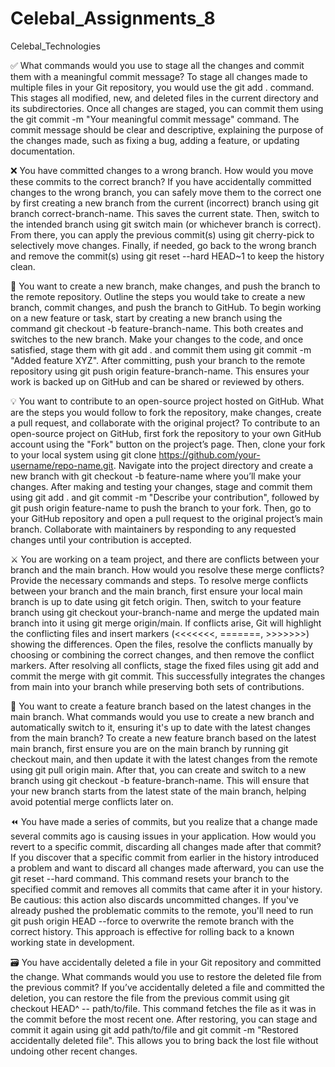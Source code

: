 # Celebal_Assignments_8
Celebal_Technologies




✅ What commands would you use to stage all the changes and commit them with a meaningful commit message?
To stage all changes made to multiple files in your Git repository, you would use the git add . command. This stages all modified, new, and deleted files in the current directory and its subdirectories. Once all changes are staged, you can commit them using the git commit -m "Your meaningful commit message" command. The commit message should be clear and descriptive, explaining the purpose of the changes made, such as fixing a bug, adding a feature, or updating documentation.

❌ You have committed changes to a wrong branch. How would you move these commits to the correct branch?
If you have accidentally committed changes to the wrong branch, you can safely move them to the correct one by first creating a new branch from the current (incorrect) branch using git branch correct-branch-name. This saves the current state. Then, switch to the intended branch using git switch main (or whichever branch is correct). From there, you can apply the previous commit(s) using git cherry-pick <commit-hash> to selectively move changes. Finally, if needed, go back to the wrong branch and remove the commit(s) using git reset --hard HEAD~1 to keep the history clean.

🌿 You want to create a new branch, make changes, and push the branch to the remote repository. Outline the steps you would take to create a new branch, commit changes, and push the branch to GitHub.
To begin working on a new feature or task, start by creating a new branch using the command git checkout -b feature-branch-name. This both creates and switches to the new branch. Make your changes to the code, and once satisfied, stage them with git add . and commit them using git commit -m "Added feature XYZ". After committing, push your branch to the remote repository using git push origin feature-branch-name. This ensures your work is backed up on GitHub and can be shared or reviewed by others.

💡 You want to contribute to an open-source project hosted on GitHub. What are the steps you would follow to fork the repository, make changes, create a pull request, and collaborate with the original project?
To contribute to an open-source project on GitHub, first fork the repository to your own GitHub account using the "Fork" button on the project’s page. Then, clone your fork to your local system using git clone https://github.com/your-username/repo-name.git. Navigate into the project directory and create a new branch with git checkout -b feature-name where you’ll make your changes. After making and testing your changes, stage and commit them using git add . and git commit -m "Describe your contribution", followed by git push origin feature-name to push the branch to your fork. Then, go to your GitHub repository and open a pull request to the original project’s main branch. Collaborate with maintainers by responding to any requested changes until your contribution is accepted.

⚔️ You are working on a team project, and there are conflicts between your branch and the main branch. How would you resolve these merge conflicts? Provide the necessary commands and steps.
To resolve merge conflicts between your branch and the main branch, first ensure your local main branch is up to date using git fetch origin. Then, switch to your feature branch using git checkout your-branch-name and merge the updated main branch into it using git merge origin/main. If conflicts arise, Git will highlight the conflicting files and insert markers (<<<<<<<, =======, >>>>>>>) showing the differences. Open the files, resolve the conflicts manually by choosing or combining the correct changes, and then remove the conflict markers. After resolving all conflicts, stage the fixed files using git add <filename> and commit the merge with git commit. This successfully integrates the changes from main into your branch while preserving both sets of contributions.

🌱 You want to create a feature branch based on the latest changes in the main branch. What commands would you use to create a new branch and automatically switch to it, ensuring it's up to date with the latest changes from the main branch?
To create a new feature branch based on the latest main branch, first ensure you are on the main branch by running git checkout main, and then update it with the latest changes from the remote using git pull origin main. After that, you can create and switch to a new branch using git checkout -b feature-branch-name. This will ensure that your new branch starts from the latest state of the main branch, helping avoid potential merge conflicts later on.

⏪ You have made a series of commits, but you realize that a change made several commits ago is causing issues in your application. How would you revert to a specific commit, discarding all changes made after that commit?
If you discover that a specific commit from earlier in the history introduced a problem and want to discard all changes made afterward, you can use the git reset --hard <commit-hash> command. This command resets your branch to the specified commit and removes all commits that came after it in your history. Be cautious: this action also discards uncommitted changes. If you've already pushed the problematic commits to the remote, you'll need to run git push origin HEAD --force to overwrite the remote branch with the correct history. This approach is effective for rolling back to a known working state in development.

🗃️ You have accidentally deleted a file in your Git repository and committed the change. What commands would you use to restore the deleted file from the previous commit?
If you’ve accidentally deleted a file and committed the deletion, you can restore the file from the previous commit using git checkout HEAD^ -- path/to/file. This command fetches the file as it was in the commit before the most recent one. After restoring, you can stage and commit it again using git add path/to/file and git commit -m "Restored accidentally deleted file". This allows you to bring back the lost file without undoing other recent changes.


